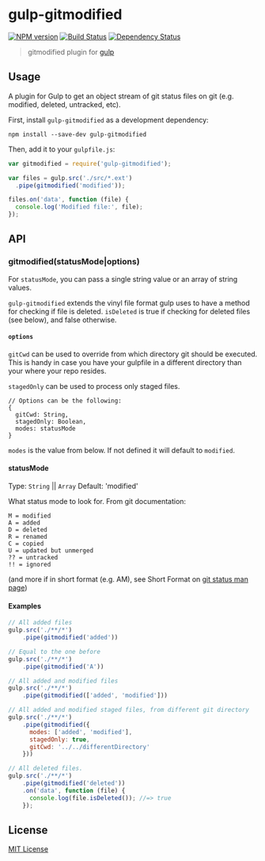 # gulp-gitmodified
[![NPM version][npm-image]][npm-url] [![Build Status][travis-image]][travis-url] [![Dependency Status][depstat-image]][depstat-url]

> gitmodified plugin for [gulp](https://github.com/gulpjs/gulp)

## Usage

A plugin for Gulp to get an object stream of git status files on git (e.g. modified, deleted, untracked, etc).

First, install `gulp-gitmodified` as a development dependency:

```shell
npm install --save-dev gulp-gitmodified
```

Then, add it to your `gulpfile.js`:

```javascript
var gitmodified = require('gulp-gitmodified');

var files = gulp.src('./src/*.ext')
  .pipe(gitmodified('modified'));

files.on('data', function (file) {
  console.log('Modified file:', file);
});
```

## API

### gitmodified(statusMode|options)

For `statusMode`, you can pass a single string value or an array of string values.

`gulp-gitmodified` extends the vinyl file format gulp uses to have a method
for checking if file is deleted. `isDeleted` is true if checking for deleted
files (see below), and false otherwise.

#### `options`

`gitCwd` can be used to override from which directory
git should be executed. This is handy in case you have your gulpfile in a
different directory than your where your repo resides.

`stagedOnly` can be used to process only staged files.

```
// Options can be the following:
{
  gitCwd: String,
  stagedOnly: Boolean,
  modes: statusMode
}
```

`modes` is the value from below. If not defined it will default to `modified`.

#### statusMode

Type: `String` || `Array`
Default: 'modified'

What status mode to look for. From git documentation:

```
M = modified
A = added
D = deleted
R = renamed
C = copied
U = updated but unmerged
?? = untracked
!! = ignored
```

(and more if in short format (e.g. AM), see Short Format on [git status man page](https://www.kernel.org/pub/software/scm/git/docs/git-status.html))

#### Examples

```javascript
// All added files
gulp.src('./**/*')
    .pipe(gitmodified('added'))
```

```javascript
// Equal to the one before
gulp.src('./**/*')
    .pipe(gitmodified('A'))
```

```javascript
// All added and modified files
gulp.src('./**/*')
    .pipe(gitmodified(['added', 'modified']))
```

```javascript
// All added and modified staged files, from different git directory
gulp.src('./**/*')
    .pipe(gitmodified({
      modes: ['added', 'modified'],
      stagedOnly: true,
      gitCwd: '../../differentDirectory'
    }))
```

```javascript
// All deleted files.
gulp.src('./**/*')
    .pipe(gitmodified('deleted'))
    .on('data', function (file) {
      console.log(file.isDeleted()); //=> true
    });
```

## License

[MIT License](http://en.wikipedia.org/wiki/MIT_License)

[npm-url]: https://npmjs.org/package/gulp-gitmodified
[npm-image]: https://badge.fury.io/js/gulp-gitmodified.png

[travis-url]: http://travis-ci.org/mikaelbr/gulp-gitmodified
[travis-image]: https://secure.travis-ci.org/mikaelbr/gulp-gitmodified.png?branch=master

[depstat-url]: https://david-dm.org/mikaelbr/gulp-gitmodified
[depstat-image]: https://david-dm.org/mikaelbr/gulp-gitmodified.png
